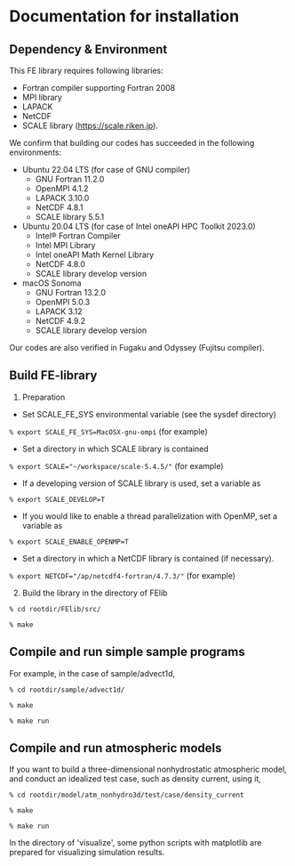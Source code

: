 # Documentation for installation 

## Dependency & Environment

This FE library requires following libraries: 
  - Fortran compiler supporting Fortran 2008
  - MPI library
  - LAPACK
  - NetCDF
  - SCALE library (https://scale.riken.jp). 

We confirm that building our codes has succeeded in the following environments:
  - Ubuntu 22.04 LTS (for case of GNU compiler)
    - GNU Fortran 11.2.0
    - OpenMPI 4.1.2
    - LAPACK 3.10.0
    - NetCDF 4.8.1
    - SCALE library 5.5.1
  - Ubuntu 20.04 LTS (for case of Intel oneAPI HPC Toolkit 2023.0)
    - Intel® Fortran Compiler
    - Intel MPI Library
    - Intel oneAPI Math Kernel Library
    - NetCDF 4.8.0
    - SCALE library develop version
  - macOS Sonoma
    - GNU Fortran 13.2.0
    - OpenMPI 5.0.3
    - LAPACK 3.12
    - NetCDF 4.9.2
    - SCALE library develop version

Our codes are also verified in Fugaku and Odyssey (Fujitsu compiler). 

## Build FE-library

1. Preparation
  - Set SCALE_FE_SYS environmental variable (see the sysdef directory)

  `% export SCALE_FE_SYS=MacOSX-gnu-ompi`   (for example)

  - Set a directory in which SCALE library is contained

  `% export SCALE="~/workspace/scale-5.4.5/"`   (for example)

  - If a developing version of SCALE library is used, set a variable as

  `% export SCALE_DEVELOP=T`

  - If you would like to enable a thread parallelization with OpenMP, set a variable as 

  `% export SCALE_ENABLE_OPENMP=T`

  - Set a directory in which a NetCDF library is contained (if necessary).

  `% export NETCDF="/ap/netcdf4-fortran/4.7.3/"`   (for example)

2. Build the library in the directory of FElib

 `% cd rootdir/FElib/src/`

 `% make`

## Compile and run simple sample programs

 For example, in the case of sample/advect1d, 
 
 `% cd rootdir/sample/advect1d/`

 `% make`

 `% make run`


## Compile and run atmospheric models

 If you want to build a three-dimensional nonhydrostatic atmospheric model, 
 and conduct an idealized test case, such as density current, using it, 
 
 `% cd rootdir/model/atm_nonhydro3d/test/case/density_current`

 `% make`

 `% make run`

 In the directory of 'visualize', some python scripts with matplotlib are prepared for visualizing simulation results.

